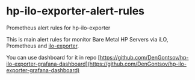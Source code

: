 # hp-ilo-exporter-alert-rules
Prometheus alert rules for hp-ilo-exporter

This is main alert rules for monitor Bare Metal HP Servers via iLO, Prometheus and [ilo-exporter](https://hub.docker.com/r/mauvesoftware/ilo_exporter).

You can use dashboard for it in repo [https://github.com/DenGontsov/hp-ilo-exporter-grafana-dashboard](https://github.com/DenGontsov/hp-ilo-exporter-grafana-dashboard)
